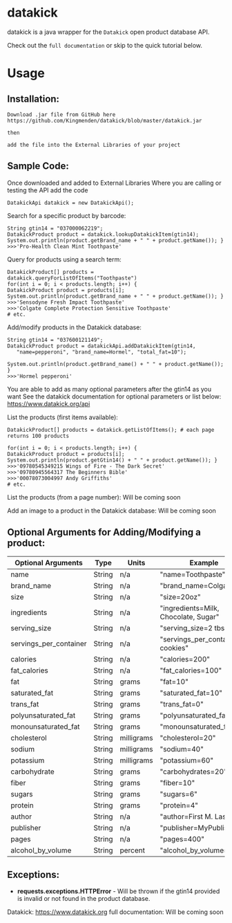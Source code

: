 datakick
=====

datakick is a java wrapper for the `Datakick` open product database API.

Check out the `full documentation` or skip to the quick tutorial below.

Usage
=====

Installation:
-------------

    Download .jar file from GitHub here
    https://github.com/Kingmenden/datakick/blob/master/datakick.jar	

    then

    add the file into the External Libraries of your project

Sample Code:
------------
Once downloaded and added to External Libraries
Where you are calling or testing the API add the code

    DatakickApi datakick = new DatakickApi();

Search for a specific product by barcode: 

    String gtin14 = "037000062219";
    DatakickProduct product = datakick.lookupDatakickItem(gtin14);
    System.out.println(product.getBrand_name + " " + product.getName()); }
    >>>'Pro-Health Clean Mint Toothpaste'

Query for products using a search term:

    DatakickProduct[] products = datakick.queryForListOfItems("Toothpaste")
    for(int i = 0; i < products.length; i++) {
    DatakickProduct product = products[i];
    System.out.println(product.getBrand_name + " " + product.getName()); }
    >>>'Sensodyne Fresh Impact Toothpaste'
    >>>'Colgate Complete Protection Sensitive Toothpaste'
    # etc.

Add/modify products in the Datakick database:

    String gtin14 = "037600121149";	
    DatakickProduct product = datakickApi.addDatakickItem(gtin14,
       "name=pepperoni", "brand_name=Hormel", "total_fat=10");

    System.out.println(product.getBrand_name() + " " + product.getName()); }
    >>>'Hormel pepperoni'

You are able to add as many optional parameters after the gtin14 as you want
See the datakick documentation for optional parameters or list below:
https://www.datakick.org/api

List the products (first items available):

    DatakickProduct[] products = datakick.getListOfItems(); # each page returns 100 products

    for(int i = 0; i < products.length; i++) {
    DatakickProduct product = products[i];
    System.out.println(product.getGtin14() + " " + product.getName()); }
    >>>'09780545349215 Wings of Fire - The Dark Secret'
    >>>'09780945564317 The Beginners Bible'
    >>>'00078073004997 Andy Griffiths'
    # etc.

List the products (from a page number):
Will be coming soon

Add an image to a product in the Datakick database:
Will be coming soon

Optional Arguments for Adding/Modifying a product:
--------------------------------------------------

|Optional Arguments   |  Type    |    Units    | Example                |
|---|---|---|---|
|name|                    String|       n/a|        "name=Toothpaste"|
|brand_name|              String|       n/a|        "brand_name=Colgate"|
|size|                    String|       n/a|        "size=20oz"|
|ingredients|             String|       n/a|        "ingredients=Milk, Chocolate, Sugar"|
|serving_size|            String|       n/a|        "serving_size=2 tbsp."|
|servings_per_container|  String|       n/a|        "servings_per_container=2 cookies"|
|calories|                String|       n/a|        "calories=200"|
|fat_calories|            String|       n/a|        "fat_calories=100"|
|fat|                     String|       grams|      "fat=10"|
|saturated_fat|           String|       grams|      "saturated_fat=10"|
|trans_fat|               String|       grams|      "trans_fat=0"|
|polyunsaturated_fat|     String|       grams|      "polyunsaturated_fat=5"|
|monounsaturated_fat|     String|       grams|      "monounsaturated_fat=5"|
|cholesterol|             String|       milligrams| "cholesterol=20"|
|sodium|                  String|       milligrams| "sodium=40"|
|potassium|               String|       milligrams| "potassium=60"|
|carbohydrate|            String|       grams|      "carbohydrates=20"|
|fiber|                   String|       grams|      "fiber=10"|
|sugars|                  String|       grams|      "sugars=6"|
|protein|                 String|       grams|      "protein=4"|
|author|                  String|       n/a|        "author=First M. Last"|
|publisher|               String|       n/a|        "publisher=MyPublisher"|
|pages|                   String|       n/a|        "pages=400"|
|alcohol_by_volume|       String|       percent|    "alcohol_by_volume=20"|

Exceptions:
-----------

- **requests.exceptions.HTTPError** - Will be thrown if the gtin14 provided is invalid or not found in the product database.

Datakick: https://www.datakick.org
full documentation: Will be coming soon
